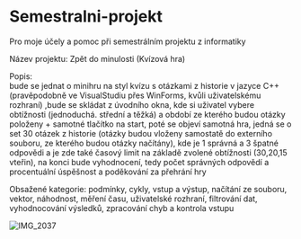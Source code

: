 # Semestralni-projekt
Pro moje účely a pomoc při semestrálním projektu z informatiky

Název projektu: 
Zpět do minulosti (Kvízová hra)





Popis:        
bude se jednat o minihru na styl kvízu s otázkami z historie v jazyce C++ (pravěpodobně ve VisualStudiu přes WinForms, kvůli uživatelskému rozhraní)
,bude se skládat z úvodního okna, kde si uživatel vybere obtížnosti (jednoduchá. střední a těžká) a období ze kterého budou otázky položeny + samotné tlačítko na start,
poté se objeví samotná hra, jedná se o set 30 otázek z historie (otázky budou vloženy samostatě do externího souboru, ze kterého budou otázky načítány), kde je 1 správná a 3 špatné odpovědi a je zde také časový limit na základě zvolené obtížnosti (30,20,15 vteřin),
na konci bude vyhodnocení, tedy počet správných odpovědí a procentuální úspěšnost a poděkování za přehrání hry




       
Obsažené kategorie: 
podmínky, cykly, vstup a výstup, načítání ze souboru, vektor, náhodnost, měření času, uživatelské rozhraní, filtrování dat, vyhodnocování výsledků, zpracování chyb a kontrola vstupu

![IMG_2037](https://github.com/user-attachments/assets/aace9d88-bc97-44df-a28d-66120142e568)


